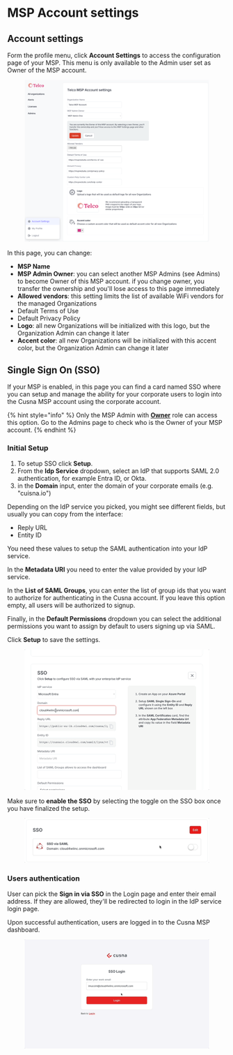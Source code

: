 # MSP Account settings

## Account settings

Form the profile menu, click **Account Settings** to access the configuration page of your MSP. This menu is only available to the Admin user set as Owner of the MSP account.

<figure><img src="../.gitbook/assets/image (291).png" alt=""><figcaption></figcaption></figure>

In this page, you can change:

* **MSP Name**
* **MSP Admin Owner**: you can select another MSP Admins (see Admins) to become Owner of this MSP account. if you change owner, you transfer the ownership and you'll lose access to this page immediately
* **Allowed vendors**: this setting limits the list of available WiFi vendors for the managed Organizations &#x20;
* Default Terms of Use
* Default Privacy Policy
* **Logo**: all new Organizations will be initialized with this logo, but the Organization Admin can change it later
* **Accent color**:  all new Organizations will be initialized with this accent color, but the Organization Admin can change it later



## Single Sign On (SSO)

If your MSP is enabled, in this page you can find a card named SSO where you can setup and manage the ability for your corporate users to login into the Cusna MSP account using the corporate account.

{% hint style="info" %}
Only the MSP Admin with [**Owner**](https://www.cusna.io/app?page=alladmins\&tab=list) role can access this option. Go to the Admins page to check who is the Owner of your MSP account.
{% endhint %}

### Initial Setup

1. To setup SSO click **Setup**.
2. From the **Idp Service** dropdown, select an IdP that supports SAML 2.0 authentication, for example Entra ID, or Okta.
3. in the **Domain** input, enter the domain of your corporate emails (e.g. "cuisna.io")

Depending on the IdP service you picked, you might see different fields, but usually you can copy from the interface:

* Reply URL
* Entity ID

You need these values to setup the SAML authentication into your IdP service.

In the **Metadata URI** you need to enter the value provided by your IdP service.

In the **List of SAML Groups**, you can enter the list of group ids that you want to authorize for authenticating in the Cusna account. If you leave this option empty, all users will be authorized to signup.

Finally, in the **Default Permissions** dropdown you can select the additional permissions you want to assign by default to users signing up via SAML.

Click **Setup** to save the settings.

<figure><img src="../.gitbook/assets/setupsso.gif" alt=""><figcaption></figcaption></figure>

Make sure to **enable the SSO** by selecting the toggle on the SSO box once you have finalized the setup.

<figure><img src="../.gitbook/assets/enable SSO.gif" alt=""><figcaption></figcaption></figure>

### Users authentication

User can pick the **Sign in via SSO** in the Login page and enter their email address. If they are allowed, they'll be redirected to login in the IdP service login page.

Upon successful authentication, users are logged in to the Cusna MSP dashboard.

<figure><img src="../.gitbook/assets/loginviasso.gif" alt=""><figcaption></figcaption></figure>


